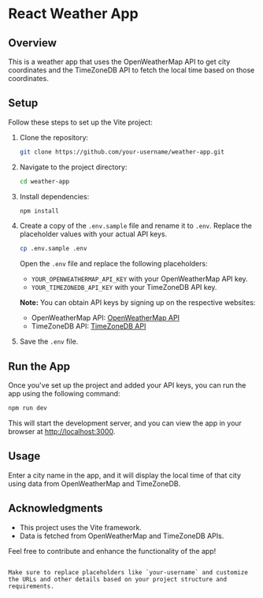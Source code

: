 
# React Weather App

## Overview

This is a weather app that uses the OpenWeatherMap API to get city coordinates and the TimeZoneDB API to fetch the local time based on those coordinates.

## Setup

Follow these steps to set up the Vite project:

1. Clone the repository:

   ```bash
   git clone https://github.com/your-username/weather-app.git
   ```

2. Navigate to the project directory:

   ```bash
   cd weather-app
   ```

3. Install dependencies:

   ```bash
   npm install
   ```

4. Create a copy of the `.env.sample` file and rename it to `.env`. Replace the placeholder values with your actual API keys.

   ```bash
   cp .env.sample .env
   ```

   Open the `.env` file and replace the following placeholders:

   - `YOUR_OPENWEATHERMAP_API_KEY` with your OpenWeatherMap API key.
   - `YOUR_TIMEZONEDB_API_KEY` with your TimeZoneDB API key.

   **Note:** You can obtain API keys by signing up on the respective websites:
   - OpenWeatherMap API: [OpenWeatherMap API](https://openweathermap.org/api)
   - TimeZoneDB API: [TimeZoneDB API](https://timezonedb.com/register)

5. Save the `.env` file.

## Run the App

Once you've set up the project and added your API keys, you can run the app using the following command:

```bash
npm run dev
```

This will start the development server, and you can view the app in your browser at [http://localhost:3000](http://localhost:3000).

## Usage

Enter a city name in the app, and it will display the local time of that city using data from OpenWeatherMap and TimeZoneDB.

## Acknowledgments

- This project uses the Vite framework.
- Data is fetched from OpenWeatherMap and TimeZoneDB APIs.

Feel free to contribute and enhance the functionality of the app!

```

Make sure to replace placeholders like `your-username` and customize the URLs and other details based on your project structure and requirements.